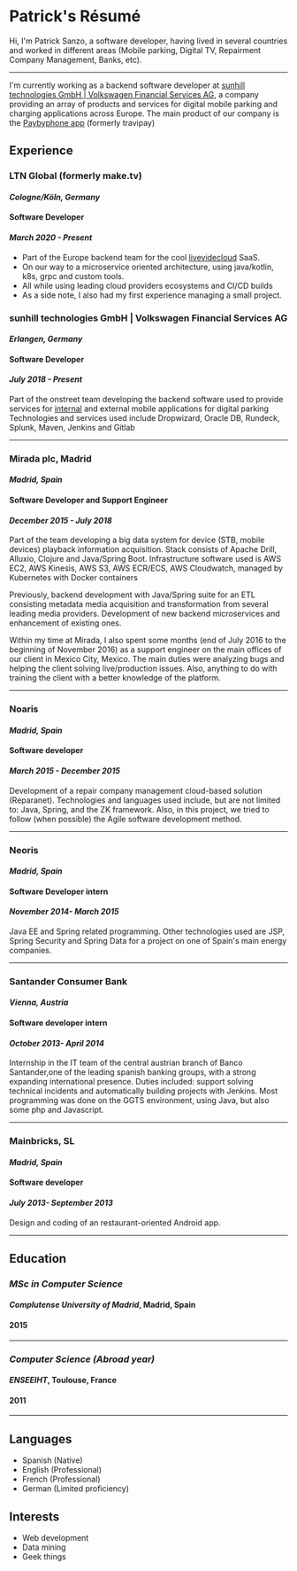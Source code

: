 # Patrick's Résumé

Hi, I'm Patrick Sanzo, a software developer, having lived in several countries and worked in different areas (Mobile parking, Digital TV, Repairment Company Management, Banks, etc).
* * *
I'm currently working as a backend software developer at [sunhill technologies GmbH | Volkswagen Financial Services AG](https://www.sunhill-technologies.com/), a company providing an array of products and services for digital mobile parking and charging applications across Europe. The main product of our company is the [Paybyphone app](https://paybyphone-parken.de/) (formerly travipay)

## Experience

### **LTN Global (formerly make.tv)**
#### *Cologne/Köln, Germany*
#### Software Developer
#### _March 2020 - Present_

* Part of the Europe backend team for the cool [livevidecloud](https://www.livevideocloud.com) SaaS.
* On our way to a microservice oriented architecture, using java/kotlin, k8s, grpc and custom tools.
* All while using leading cloud providers ecosystems and CI/CD builds
* As a side note, I also had my first experience managing a small project.

### **sunhill technologies GmbH | Volkswagen Financial Services AG**
#### *Erlangen, Germany*
#### Software Developer
#### _July 2018 - Present_
Part of the onstreet team developing the backend software used to provide services for [internal](https://paybyphone-parken.de/) and external mobile applications for digital parking
Technologies and services used include Dropwizard, Oracle DB, Rundeck, Splunk, Maven, Jenkins and Gitlab

***
### **Mirada plc, Madrid**
#### *Madrid, Spain*
#### Software Developer and Support Engineer
#### _December 2015 - July 2018_
Part of the team developing a big data system for device (STB, mobile devices) playback information acquisition. Stack consists of Apache Drill, Alluxio, Clojure and Java/Spring Boot.  Infrastructure software used is AWS EC2, AWS Kinesis, AWS S3, AWS ECR/ECS, AWS Cloudwatch, managed by Kubernetes with Docker containers

Previously, backend development with Java/Spring suite for an ETL consisting metadata media acquisition and transformation from several leading media providers.  Development of new backend microservices and enhancement of existing ones.

Within my time at Mirada, I also spent some months (end of July 2016 to the beginning of November 2016) as a support engineer on the main offices of our client in Mexico City, Mexico. The main duties were analyzing bugs and helping the client solving live/production issues. Also, anything to do with training the client with a better knowledge of the platform.


***
### **Noaris**
#### *Madrid, Spain*
#### Software developer
#### _March 2015 - December 2015_
Development of a repair company management cloud-based solution (Reparanet). Technologies and languages used include, but are not limited to: Java, Spring, and the ZK framework. Also, in this project, we tried to follow (when possible) the Agile software development method.

***
### **Neoris**
#### *Madrid, Spain*
#### Software Developer intern
#### _November 2014- March 2015_
Java EE and Spring related programming. Other technologies used are JSP, Spring Security and Spring Data for a project on one of Spain's main energy companies.

***
### **Santander Consumer Bank**
#### *Vienna, Austria*
#### Software developer intern
#### _October 2013- April 2014_
Internship in the IT team of the central austrian branch of Banco Santander,one of the leading spanish banking groups, with a strong expanding international presence. Duties included: support solving technical incidents and automatically building projects with Jenkins. Most programming was done on the GGTS environment, using Java, but also some php and Javascript.

***
### **Mainbricks, SL**
#### *Madrid, Spain*
#### Software developer
#### _July 2013- September 2013_
Design and coding of an restaurant-oriented Android app.

***
## **Education**

### *MSc in Computer Science*
#### *Complutense University of Madrid*, Madrid, Spain
#### 2015
***
### *Computer Science (Abroad year)*
#### *ENSEEIHT*, Toulouse, France
#### 2011
***

## Languages
* Spanish (Native)
* English (Professional)
* French (Professional)
* German (Limited proficiency)


## Interests
* Web development
* Data mining
* Geek things

